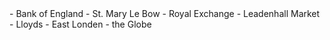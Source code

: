 <div lang="nl">
- Bank of England
- St. Mary Le Bow
- Royal Exchange
- Leadenhall Market
- Lloyds
- East Londen
- the Globe 
</div>
